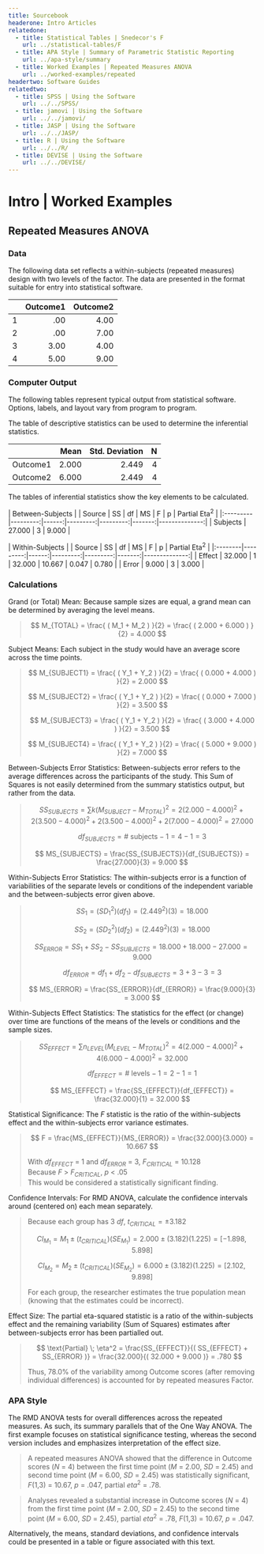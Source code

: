 ```yaml
---
title: Sourcebook
headerone: Intro Articles
relatedone:
  - title: Statistical Tables | Snedecor's F
    url: ../statistical-tables/F
  - title: APA Style | Summary of Parametric Statistic Reporting
    url: ../apa-style/summary
  - title: Worked Examples | Repeated Measures ANOVA
    url: ../worked-examples/repeated
headertwo: Software Guides
relatedtwo:
  - title: SPSS | Using the Software
    url: ../../SPSS/
  - title: jamovi | Using the Software
    url: ../../jamovi/
  - title: JASP | Using the Software
    url: ../../JASP/
  - title: R | Using the Software
    url: ../../R/
  - title: DEVISE | Using the Software
    url: ../../DEVISE/
---
```


# Intro | Worked Examples

## Repeated Measures ANOVA

### Data

The following data set reflects a within-subjects (repeated measures) design with two levels of the factor. The data are presented in the format suitable for entry into statistical software.

|     | Outcome1 | Outcome2 |
|-----|---------:|---------:|
| 1   | .00      | 4.00     |
| 2   | .00      | 7.00     |
| 3   | 3.00     | 4.00     |
| 4   | 5.00     | 9.00     |

### Computer Output

The following tables represent typical output from statistical software. Options, labels, and layout vary from program to program.

The table of descriptive statistics can be used to determine the inferential statistics.

|          | Mean  | Std. Deviation | N   |
|:---------|------:|---------------:|----:|
| Outcome1 | 2.000 | 2.449          | 4   |
| Outcome2 | 6.000 | 2.449          | 4   |

The tables of inferential statistics show the key elements to be calculated.

| Between-Subjects |
| Source   | SS       |	df	  | MS       | F        |  p     | Partial Eta<sup>2</sup> | 
|:---------|---------:|------:|---------:|---------:|-------:|--------------:|
| Subjects |   27.000 |     3 |    9.000 | 


| Within-Subjects |
| Source  | SS       |	df	 | MS       | F        |  p     | Partial Eta<sup>2</sup> | 
|:--------|---------:|------:|---------:|---------:|-------:|--------------:|
| Effect  |	  32.000 |     1 |   32.000 |   10.667 |  0.047 |         0.780 |
| Error   |    9.000 |     3 |    3.000 |

### Calculations

Grand (or Total) Mean: Because sample sizes are equal, a grand mean can be determined by averaging the level means.

> $$ M_{TOTAL} = \frac{ ( M_1 + M_2 ) }{2} = \frac{ ( 2.000 + 6.000 ) }{2} = 4.000 $$

Subject Means: Each subject in the study would have an average score across the time points.

> $$ M_{SUBJECT1} = \frac{ ( Y_1 + Y_2 ) }{2} = \frac{ ( 0.000 + 4.000 ) }{2} = 2.000 $$
>
> $$ M_{SUBJECT2} = \frac{ ( Y_1 + Y_2 ) }{2} = \frac{ ( 0.000 + 7.000 ) }{2} = 3.500 $$
>
> $$ M_{SUBJECT3} = \frac{ ( Y_1 + Y_2 ) }{2} = \frac{ ( 3.000 + 4.000 ) }{2} = 3.500 $$
>
> $$ M_{SUBJECT4} = \frac{ ( Y_1 + Y_2 ) }{2} = \frac{ ( 5.000 + 9.000 ) }{2} = 7.000 $$

Between-Subjects Error Statistics: Between-subjects error refers to the average differences across the participants of the study. This Sum of Squares is not easily determined from the summary statistics output, but rather from the data.

> $$ SS_{SUBJECTS} = \sum k (M_{SUBJECT} - M_{TOTAL})^2 = 2 ( 2.000 - 4.000 )^2 + 2 ( 3.500 - 4.000 )^2 + 2 ( 3.500 - 4.000 )^2 + 2 ( 7.000 - 4.000 )^2 = 27.000  $$
>
> $$ df_{SUBJECTS} = \text{# subjects} − 1 = 4 − 1 = 3 $$
>
> $$ MS_{SUBJECTS} = \frac{SS_{SUBJECTS}}{df_{SUBJECTS}} = \frac{27.000}{3} = 9.000 $$

Within-Subjects Error Statistics: The within-subjects error is a function of variabilities of the separate levels or conditions of the independent variable and the between-subjects error given above.

> $$ SS_1 = ( SD_1^2 ) ( df_1 ) = ( 2.449^2 ) ( 3 ) = 18.000 $$
>
> $$ SS_2 = ( SD_2^2 ) ( df_2 ) = ( 2.449^2 ) ( 3 ) = 18.000 $$
>
> $$ SS_{ERROR} = SS_1 + SS_2 - SS_{SUBJECTS} = 18.000 + 18.000 - 27.000 = 9.000 $$
>
> $$ df_{ERROR} = df_1 + df_2 - df_{SUBJECTS} = 3 + 3 - 3 = 3 $$
>
> $$ MS_{ERROR} = \frac{SS_{ERROR}}{df_{ERROR}} = \frac{9.000}{3} = 3.000 $$

Within-Subjects Effect Statistics: The statistics for the effect (or change) over time are functions of the means of the levels or conditions and the sample sizes.

> $$ SS_{EFFECT} = \sum n_{LEVEL} (M_{LEVEL} - M_{TOTAL})^2 = 4 ( 2.000 - 4.000 )^2 + 4 ( 6.000 - 4.000 )^2 = 32.000  $$
>
> $$ df_{EFFECT} = \text{# levels} − 1 = 2 − 1 = 1 $$
>
> $$ MS_{EFFECT} = \frac{SS_{EFFECT}}{df_{EFFECT}} = \frac{32.000}{1} = 32.000 $$

Statistical Significance: The *F* statistic is the ratio of the within-subjects effect and the within-subjects error variance estimates. 

> $$ F = \frac{MS_{EFFECT}}{MS_{ERROR}} = \frac{32.000}{3.000} = 10.667 $$
>
> With *df<sub>EFFECT</sub>* = 1 and *df<sub>ERROR</sub>* = 3, *F<sub>CRITICAL</sub>* = 10.128  
> Because *F* > *F<sub>CRITICAL</sub>*, *p* < .05  
> This would be considered a statistically significant finding.

Confidence Intervals: For RMD ANOVA, calculate the confidence intervals around (centered on) each mean separately.

> Because each group has 3 *df*, *t<sub>CRITICAL</sub>* = ±3.182
>
> $$ CI_{M_1} = M_1 \pm (t_{CRITICAL}) (SE_{M_1}) = 2.000 \pm (3.182) (1.225) = [ −1.898, 5.898 ] $$
>
> $$ CI_{M_2} = M_2 \pm (t_{CRITICAL}) (SE_{M_2}) = 6.000 \pm (3.182) (1.225) = [ 2.102, 9.898 ] $$
>
> For each group, the researcher estimates the true population mean (knowing that the estimates could be incorrect).

Effect Size: The partial eta-squared statistic is a ratio of the within-subjects effect and the remaining variability (Sum of Squares) estimates after between-subjects error has been partialled out.

> $$ \text{Partial} \; \eta^2 = \frac{SS_{EFFECT}}{( SS_{EFFECT} + SS_{ERROR} )} = \frac{32.000}{( 32.000 + 9.000 )} = .780 $$
>
> Thus, 78.0% of the variability among Outcome scores (after removing individual differences) is accounted for by repeated measures Factor.

### APA Style

The RMD ANOVA tests for overall differences across the repeated measures. As such, its summary parallels that of the One Way ANOVA. The first example focuses on statistical significance testing, whereas the second version includes and emphasizes interpretation of the effect size. 

> A repeated measures ANOVA showed that the difference in Outcome scores (*N* = 4) between the first time point (*M* = 2.00, *SD* = 2.45) and second time point (*M* = 6.00, *SD* = 2.45) was statistically significant, *F*(1,3) = 10.67, *p* = .047, partial *eta*<sup>2</sup> = .78.

> Analyses revealed a substantial increase in Outcome scores (*N* = 4) from the first time point (*M* = 2.00, *SD* = 2.45) to the second time point (*M* = 6.00, *SD* = 2.45), partial *eta*<sup>2</sup> = .78, *F*(1,3) = 10.67, *p* = .047.

Alternatively, the means, standard deviations, and confidence intervals could be presented in a table or figure associated with this text.
